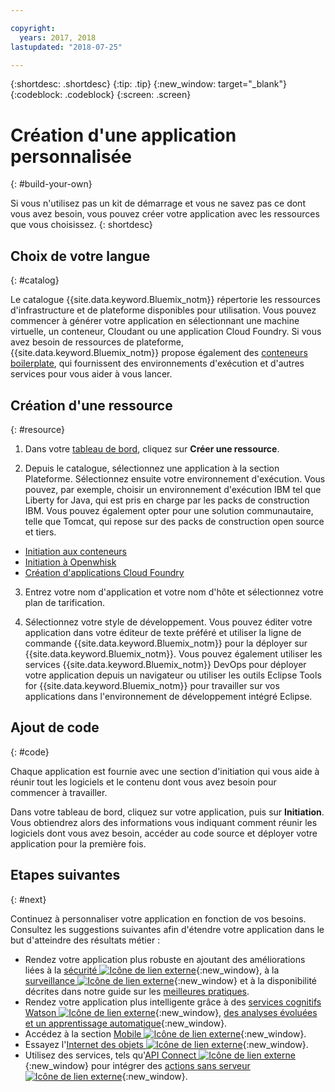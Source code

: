 ```yaml
---

copyright:
  years: 2017, 2018
lastupdated: "2018-07-25"

---
```


{:shortdesc: .shortdesc}
{:tip: .tip}
{:new_window: target="_blank"}
{:codeblock: .codeblock}
{:screen: .screen}

# Création d'une application personnalisée
{: #build-your-own}

Si vous n'utilisez pas un kit de démarrage et vous ne savez pas ce dont vous avez besoin, vous pouvez créer votre application avec les ressources que vous choisissez.
{: shortdesc}

## Choix de votre langue
{: #catalog}

Le catalogue {{site.data.keyword.Bluemix_notm}} répertorie les ressources d'infrastructure et de plateforme disponibles pour utilisation. Vous pouvez commencer à générer votre application en sélectionnant une machine virtuelle, un conteneur, Cloudant ou une application Cloud Foundry. Si vous avez besoin de ressources de plateforme, {{site.data.keyword.Bluemix_notm}} propose également des [conteneurs boilerplate](https://console.bluemix.net/catalog/?taxonomyNavigation=apps&category=blueprints), qui fournissent des environnements d'exécution et d'autres services pour vous aider à vous lancer.

## Création d'une ressource
{: #resource}

1. Dans votre [tableau de bord](https://console.bluemix.net/), cliquez sur **Créer une ressource**.

2. Depuis le catalogue, sélectionnez une application à la section Plateforme. Sélectionnez ensuite votre environnement d'exécution. Vous pouvez, par exemple, choisir un environnement d'exécution IBM tel que Liberty for Java, qui est pris en charge par les packs de construction IBM. Vous pouvez également opter pour une solution communautaire, telle que Tomcat, qui repose sur des packs de construction open source et tiers.

  * [Initiation aux conteneurs](../containers/container_index.html)
  * [Initiation à Openwhisk](../openwhisk/index.html)
  * [Création d'applications Cloud Foundry](../cfapps/index.html#creating_cloud_foundry_apps)

3. Entrez votre nom d'application et votre nom d'hôte et sélectionnez votre plan de tarification.

4. Sélectionnez votre style de développement. Vous pouvez éditer votre application dans votre éditeur de texte préféré et utiliser la ligne de commande {{site.data.keyword.Bluemix_notm}} pour la déployer sur {{site.data.keyword.Bluemix_notm}}. Vous pouvez également utiliser les services {{site.data.keyword.Bluemix_notm}} DevOps pour déployer votre application depuis un navigateur ou utiliser les outils Eclipse Tools for {{site.data.keyword.Bluemix_notm}} pour travailler sur vos applications dans l'environnement de développement intégré Eclipse.

## Ajout de code
{: #code}

Chaque application est fournie avec une section d'initiation qui vous aide à réunir tout les logiciels et le contenu dont vous avez besoin pour commencer à travailler.

Dans votre tableau de bord, cliquez sur votre application, puis sur **Initiation**. Vous obtiendrez alors des informations vous indiquant comment réunir les logiciels dont vous avez besoin, accéder au code source et déployer votre application pour la première fois.

## Etapes suivantes
{: #next}

Continuez à personnaliser votre application en fonction de vos besoins. Consultez les suggestions suivantes afin d'étendre votre application dans le but d'atteindre des résultats métier :

* Rendez votre application plus robuste en ajoutant des améliorations liées à la [sécurité ![Icône de lien externe](../icons/launch-glyph.svg "Icône de lien externe")](https://console.bluemix.net/catalog/?taxonomyNavigation=data&category=security){:new_window}, à la [surveillance ![Icône de lien externe](../icons/launch-glyph.svg "Icône de lien externe")](https://console.bluemix.net/catalog/?category=devops){:new_window} et à la disponibilité décrites dans notre guide sur les [meilleures pratiques](best-practice.html).
* Rendez votre application plus intelligente grâce à des [services cognitifs Watson ![Icône de lien externe](../icons/launch-glyph.svg "Icône de lien externe")](https://console.bluemix.net/catalog/?taxonomyNavigation=data&category=watson){:new_window}, [des analyses évoluées et un apprentissage automatique](https://console.bluemix.net/catalog/?taxonomyNavigation=data&category=data){:new_window}.
* Accédez à la section [Mobile ![Icône de lien externe](../icons/launch-glyph.svg "Icône de lien externe")](https://console.bluemix.net/catalog/?category=mobile){:new_window}.
* Essayez l'[Internet des objets ![Icône de lien externe](../icons/launch-glyph.svg "Icône de lien externe")](https://console.bluemix.net/catalog/?category=iot){:new_window}.
* Utilisez des services, tels qu'[API Connect ![Icône de lien externe](../icons/launch-glyph.svg "Icône de lien externe")](https://console.bluemix.net/catalog/?category=integration){:new_window} pour intégrer des [actions sans serveur ![Icône de lien externe](../icons/launch-glyph.svg "Icône de lien externe")](https://console.bluemix.net/catalog/?category=whisk){:new_window}.
